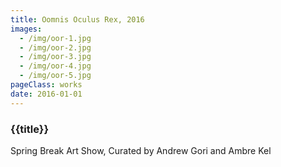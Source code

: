 ```yaml
---
title: Oomnis Oculus Rex, 2016
images:
  - /img/oor-1.jpg
  - /img/oor-2.jpg
  - /img/oor-3.jpg
  - /img/oor-4.jpg
  - /img/oor-5.jpg
pageClass: works
date: 2016-01-01
---
```


### {{title}}

Spring Break Art Show, Curated by Andrew Gori and Ambre Kel
